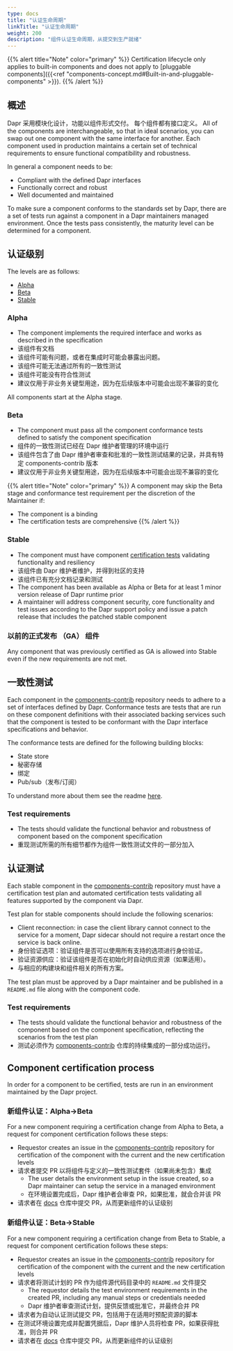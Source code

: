 ```yaml
---
type: docs
title: "认证生命周期"
linkTitle: "认证生命周期"
weight: 200
description: "组件认证生命周期，从提交到生产就绪"
---
```


{{% alert title="Note" color="primary" %}}
Certification lifecycle only applies to built-in components and does not apply to [pluggable components]({{<ref "components-concept.md#Built-in-and-pluggable-components" >}}).
{{% /alert %}}

## 概述

Dapr 采用模块化设计，功能以组件形式交付。 每个组件都有接口定义。 All of the components are interchangeable, so that in ideal scenarios, you can swap out one component with the same interface for another. Each component used in production maintains a certain set of technical requirements to ensure functional compatibility and robustness.

In general a component needs to be:

- Compliant with the defined Dapr interfaces
- Functionally correct and robust
- Well documented and maintained

To make sure a component conforms to the standards set by Dapr, there are a set of tests run against a component in a Dapr maintainers managed environment. Once the tests pass consistently, the maturity level can be determined for a component.

## 认证级别

The levels are as follows:

- [Alpha](#alpha)
- [Beta](#beta)
- [Stable](#stable)

### Alpha

- The component implements the required interface and works as described in the specification
- 该组件有文档
- 该组件可能有问题，或者在集成时可能会暴露出问题。
- 该组件可能无法通过所有的一致性测试
- 该组件可能没有符合性测试
- 建议仅用于非业务关键型用途，因为在后续版本中可能会出现不兼容的变化

All components start at the Alpha stage.

### Beta

- The component must pass all the component conformance tests defined to satisfy the component specification
- 组件的一致性测试已经在 Dapr 维护者管理的环境中运行
- 该组件包含了由 Dapr 维护者审查和批准的一致性测试结果的记录，并具有特定 components-contrib 版本
- 建议仅用于非业务关键型用途，因为在后续版本中可能会出现不兼容的变化

{{% alert title="Note" color="primary" %}}
A component may skip the Beta stage and conformance test requirement per the discretion of the Maintainer if:
- The component is a binding
- The certification tests are comprehensive
{{% /alert %}}

### Stable

- The component must have component [certification tests](#certification-tests) validating functionality and resiliency
- 该组件由 Dapr 维护者维护，并得到社区的支持
- 该组件已有充分文档记录和测试
- The component has been available as Alpha or Beta for at least 1 minor version release of Dapr runtime prior
- A maintainer will address component security, core functionality and test issues according to the Dapr support policy and issue a patch release that includes the patched stable component

### 以前的正式发布 （GA） 组件

Any component that was previously certified as GA is allowed into Stable even if the new requirements are not met.

## 一致性测试

Each component in the [components-contrib](https://github.com/dapr/components-contrib) repository needs to adhere to a set of interfaces defined by Dapr. Conformance tests are tests that are run on these component definitions with their associated backing services such that the component is tested to be conformant with the Dapr interface specifications and behavior.

The conformance tests are defined for the following building blocks:

- State store
- 秘密存储
- 绑定
- Pub/sub（发布/订阅）

To understand more about them see the readme [here](https://github.com/dapr/components-contrib/blob/master/tests/conformance/README.md).

### Test requirements

- The tests should validate the functional behavior and robustness of component based on the component specification
- 重现测试所需的所有细节都作为组件一致性测试文件的一部分加入

## 认证测试

Each stable component in the [components-contrib](https://github.com/dapr/components-contrib) repository must have a certification test plan and automated certification tests validating all features supported by the component via Dapr.

Test plan for stable components should include the following scenarios:

- Client reconnection: in case the client library cannot connect to the service for a moment, Dapr sidecar should not require a restart once the service is back online.
- 身份验证选项：验证组件是否可以使用所有支持的选项进行身份验证。
- 验证资源供应：验证该组件是否在初始化时自动供应资源（如果适用）。
- 与相应的构建块和组件相关的所有方案。

The test plan must be approved by a Dapr maintainer and be published in a `README.md` file along with the component code.

### Test requirements

- The tests should validate the functional behavior and robustness of the component based on the component specification, reflecting the scenarios from the test plan
- 测试必须作为 [components-contrib](https://github.com/dapr/components-contrib) 仓库的持续集成的一部分成功运行。

## Component certification process

In order for a component to be certified, tests are run in an environment maintained by the Dapr project.

### 新组件认证：Alpha->Beta

For a new component requiring a certification change from Alpha to Beta, a request for component certification follows these steps:

- Requestor creates an issue in the [components-contrib](https://github.com/dapr/components-contrib) repository for certification of the component with the current and the new certification levels
- 请求者提交 PR 以将组件与定义的一致性测试套件（如果尚未包含）集成
  - The user details the environment setup in the issue created, so a Dapr maintainer can setup the service in a managed environment
  - 在环境设置完成后，Dapr 维护者会审查 PR，如果批准，就会合并该 PR
- 请求者在 [docs](https://github.com/dapr/docs) 仓库中提交 PR，从而更新组件的认证级别

### 新组件认证：Beta->Stable

For a new component requiring a certification change from Beta to Stable, a request for component certification follows these steps:

- Requestor creates an issue in the [components-contrib](https://github.com/dapr/components-contrib) repository for certification of the component with the current and the new certification levels
- 请求者将测试计划的 PR 作为组件源代码目录中的 `README.md` 文件提交
  - The requestor details the test environment requirements in the created PR, including any manual steps or credentials needed
  - Dapr 维护者审查测试计划，提供反馈或批准它，并最终合并 PR
- 请求者为自动认证测试提交 PR，包括用于在适用时预配资源的脚本
- 在测试环境设置完成并配置凭据后，Dapr 维护人员将检查 PR，如果获得批准，则合并 PR
- 请求者在 [docs](https://github.com/dapr/docs) 仓库中提交 PR，从而更新组件的认证级别
